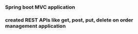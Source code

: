 ### Spring boot MVC application

### created REST APIs like get, post, put, delete on order management application
